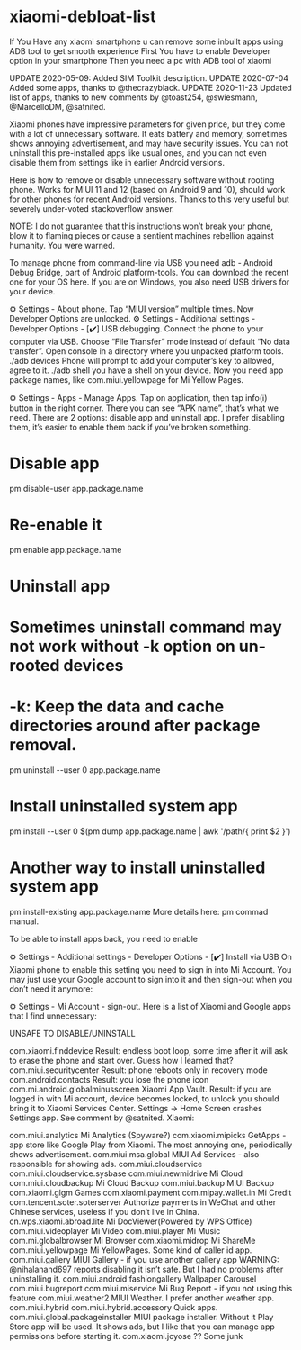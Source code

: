 # xiaomi-debloat-list
If You Have any xiaomi smartphone  u can remove some inbuilt apps using ADB tool  to get smooth experience 
First You have to enable Developer option in your smartphone
Then you need a pc with ADB tool of xiaomi



UPDATE 2020-05-09: Added SIM Toolkit description.
UPDATE 2020-07-04 Added some apps, thanks to @thecrazyblack.
UPDATE 2020-11-23 Updated list of apps, thanks to new comments by @toast254, @swiesmann, @MarcelloDM, @satnited.

Xiaomi phones have impressive parameters for given price, but they come with a lot of unnecessary software. It eats battery and memory, sometimes shows annoying advertisement, and may have security issues. You can not uninstall this pre-installed apps like usual ones, and you can not even disable them from settings like in earlier Android versions.

Here is how to remove or disable unnecessary software without rooting phone. Works for MIUI 11 and 12 (based on Android 9 and 10), should work for other phones for recent Android versions. Thanks to this very useful but severely under-voted stackoverflow answer.

NOTE: I do not guarantee that this instructions won’t break your phone, blow it to flaming pieces or cause a sentient machines rebellion against humanity. You were warned.

To manage phone from command-line via USB you need adb - Android Debug Bridge, part of Android platform-tools. You can download the recent one for your OS here. If you are on Windows, you also need USB drivers for your device.

⚙️ Settings - About phone. Tap “MIUI version” multiple times. Now Developer Options are unlocked.
⚙️ Settings - Additional settings - Developer Options - [✔️] USB debugging.
Connect the phone to your computer via USB. Choose “File Transfer” mode instead of default “No data transfer”.
Open console in a directory where you unpacked platform tools.
./adb devices
Phone will prompt to add your computer’s key to allowed, agree to it.
./adb shell you have a shell on your device.
Now you need app package names, like com.miui.yellowpage for Mi Yellow Pages.

⚙️ Settings - Apps - Manage Apps. Tap on application, then tap info(ℹ️) button in the right corner. There you can see “APK name”, that’s what we need.
There are 2 options: disable app and uninstall app. I prefer disabling them, it’s easier to enable them back if you’ve broken something.

# Disable app
pm disable-user app.package.name
# Re-enable it
pm enable app.package.name

# Uninstall app
# Sometimes uninstall command may not work without -k option on un-rooted devices
# -k: Keep the data and cache directories around after package removal. 
pm uninstall --user 0 app.package.name
# Install uninstalled system app
pm install --user 0 $(pm dump app.package.name | awk '/path/{ print $2 }')
# Another way to install uninstalled system app
pm install-existing app.package.name
More details here: pm commad manual.

To be able to install apps back, you need to enable

⚙️ Settings - Additional settings - Developer Options - [✔️] Install via USB
On Xiaomi phone to enable this setting you need to sign in into Mi Account. You may just use your Google account to sign into it and then sign-out when you don’t need it anymore:

⚙️ Settings - Mi Account - sign-out.
Here is a list of Xiaomi and Google apps that I find unnecessary:

UNSAFE TO DISABLE/UNINSTALL

com.xiaomi.finddevice	Result: endless boot loop, some time after it will ask to erase the phone and start over. Guess how I learned that?
com.miui.securitycenter	Result: phone reboots only in recovery mode
com.android.contacts	Result: you lose the phone icon
com.mi.android.globalminusscreen	Xiaomi App Vault. Result: if you are logged in with Mi account, device becomes locked, to unlock you should bring it to Xiaomi Services Center. Settings -> Home Screen crashes Settings app. See comment by @satnited.
Xiaomi:

com.miui.analytics	Mi Analytics (Spyware?)
com.xiaomi.mipicks	GetApps - app store like Google Play from Xiaomi. The most annoying one, periodically shows advertisement.
com.miui.msa.global	MIUI Ad Services - also responsible for showing ads.
com.miui.cloudservice com.miui.cloudservice.sysbase com.miui.newmidrive	Mi Cloud
com.miui.cloudbackup	Mi Cloud Backup
com.miui.backup	MIUI Backup
com.xiaomi.glgm	Games
com.xiaomi.payment com.mipay.wallet.in	Mi Credit
com.tencent.soter.soterserver	Authorize payments in WeChat and other Chinese services, useless if you don’t live in China.
cn.wps.xiaomi.abroad.lite	Mi DocViewer(Powered by WPS Office)
com.miui.videoplayer	Mi Video
com.miui.player	Mi Music
com.mi.globalbrowser	Mi Browser
com.xiaomi.midrop	Mi ShareMe
com.miui.yellowpage	Mi YellowPages. Some kind of caller id app.
com.miui.gallery	MIUI Gallery - if you use another gallery app WARNING: @nihalanand697 reports disabling it isn’t safe. But I had no problems after uninstalling it.
com.miui.android.fashiongallery	Wallpaper Carousel
com.miui.bugreport com.miui.miservice	Mi Bug Report - if you not using this feature
com.miui.weather2	MIUI Weather. I prefer another weather app.
com.miui.hybrid com.miui.hybrid.accessory	Quick apps.
com.miui.global.packageinstaller	MIUI package installer. Without it Play Store app will be used. It shows ads, but I like that you can manage app permissions before starting it.
com.xiaomi.joyose	?? Some junk
